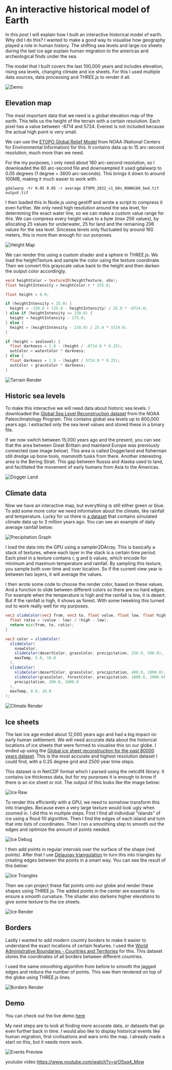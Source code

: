 # An interactive historical model of Earth

In this post I will explain how I built an interactive historical model of
earth. Why did I do this? I wanted to make a good way to visualise how geography
played a role in human history. The shifting sea levels and large ice sheets
during the last ice age explain human migration to the americas and
archeological finds under the sea.

The model that I built covers the last 100,000 years and includes elevation,
rising sea levels, changing climate and ice sheets. For this I used multiple
data sources, data processing and THREE.js to render it all.

![Demo](demo.png)

## Elevation map

The most important data that we need is a global elevation map of the earth.
This tells us the height of the terrain with a certain resolution. Each pixel
has a value between -8714 and 5724. Everest is not included because the actual
high point is very small.

We can use the
[ETOPO Global Relief Model](https://www.ncei.noaa.gov/products/etopo-global-relief-model)
from NOAA (National Centers for Environmental Information) for this. It contains
data up to 15 arc-second resolution, much more than we need.

For the my purposes, i only need about 180 arc-second resolution, so I
downloaded the 60 arc-second file and downsampled it used gdalwarp to 0.05
degrees (1 degree = 3600 arc-seconds). This brings it down to around 100MB,
making it much easier to work with.

`gdalwarp -tr 0.05 0.05 -r average ETOPO_2022_v1_60s_N90W180_bed.tif output.tif`

I then loaded this in Node.js using geotiff and wrote a script to compress it
even further. We only need high resolution around the sea level, for determining
the exact water line, so we can make a custom value range for this. We can
compress every height value to a byte (max 256 values), by allocating 25 values
for underwater, 25 for land and the remaining 206 values for the sea level.
Sincesea levels only fluctuated by around 160 meters, this is more than enough
for our purposes.

![Height Map](height.png)

We can render this using a custom shader and a sphere in THREE.js. We load the
heightTexture and sample the color using the texture coordinate. Then we convert
this grayscale value back to the height and then darken the output color
accordingly.

```glsl
vec4 heightColor = texture2D(heightTexture, vUv);
float heightIntensity = heightColor.r * 255.0;

float height = 0.0;

if (heightIntensity < 25.0) {
  height = -150.0 + (25.0 - heightIntensity) / 25.0 * -8714.0;
} else if (heightIntensity <= 230.0) {
  height = heightIntensity - 175.0;
} else {
  height = (heightIntensity - 230.0) / 25.0 * 5724.0;
}

if (height < sealevel) {
  float darkness = 1.0 - (height / -8714.0 * 0.25);
  outColor = waterColor * darkness;
} else {
  float darkness = 1.0 - (height / 5724.0 * 0.25);
  outColor = grassColor * darkness;
}
```

![Terrain Render](height_render.png)

## Historic sea levels

To make this interactive we will need data about historic sea levels. I
downloaded the
[Global Sea Level Reconstruction dataset](https://www1.ncdc.noaa.gov/pub/data/paleo/contributions_by_author/spratt2016/spratt2016.txt)
from the NOAA Paleoclimatology Program. This contains global sea levels up to
800,000 years ago. I extracted only the sea level values and stored these in a
binary file.

If we now switch between 15,000 years ago and the present, you can see that the
area between Great Brittain and mainland Europe was previously connected (see
image below). This area is called Doggerland and fisherman still dredge up bone
tools, mammoth tusks from there. Another interesting area is the Bering Strait.
This gap between Russia and Alaska used to land, and facilitated the movement of
early humans from Asia to the Americas.

![Dogger Land](doggerland_transition.png)

## Climate data

Now we have an interactive map, but everything is still either green or blue. To
add some more color we need information about the climate, like rainfall and
temperature. Lucky for us there is
[a dataset](https://www.ncei.noaa.gov/access/paleo-search/study/38661) that
contains simulated climate data up to 3 million years ago. You can see an
example of daily average rainfall below:

![Precipitation Graph](precipitation.png)

I load the data into the GPU using a sampler2DArray. This is basically a stack
of textures, where each layer in the stack is a certain time period. Each pixel
in a texture contains r, g and b values, which encode for minimum and maximum
temperature and rainfall. By sampling this texture, you sample both over time
and over location. So if the current view year is between two layers, it will
average the values.

I then wrote some code to choose the render color, based on these values. And a
function to slide between different colors so there are no hard edges. For
example when the temperature is high and the rainfall is low, it is desert. But
if the rainfall is high, it shows as forest. With some tweeking this turned out
to work really well for my purposes.

```glsl
vec3 slideColor(vec3 from, vec3 to, float value, float low, float high) {
  float ratio = (value - low) / (high - low);
  return mix(from, to, ratio);
}

vec3 color = slideColor(
  slideColor(
    snowColor, 
    slideColor(desertColor, grassColor, precipitation, 250.0, 500.0), 
    maxTemp, 5.0, 10.0
  ),
  slideColor(
    slideColor(desertColor, grassColor, precipitation, 400.0, 1000.0),
    slideColor(grassColor, forestColor, precipitation, 1000.0, 2000.0),
    precipitation, 200.0, 1000.0
  ),
  maxTemp, 0.0, 10.0
);
```

![Climate Render](climate.png)

## Ice sheets

The last ice age ended about 12,000 years ago and had a big impact on early
human settlement. We will need accurate data about the historical locations of
ice sheets that were formed to visualise this on our globe. I ended up using the
[Global ice sheet reconstruction for the past 80000 years dataset](https://doi.pangaea.de/10.1594/PANGAEA.905800).
This is the most accurate and highest resolution dataset I could find, with a
0.25 degree grid and 2500 year time steps.

This dataset is in NetCDF format which I parsed using the netcdf4 library. It
contains ice thickness data, but for my purposes it is enough to know if there
is an ice sheet or not. The output of this looks like the image below:

![Ice Raw](ice_raw.png)

To render this efficiently with a GPU, we need to somehow transform this into
triangles. Because even a very large texture would look ugly when zoomed in. I
did this in multiple steps. First I find all individual "islands" of ice using a
flood fill algorithm. Then I find the edges of each island and turn that into
lists of coordinates. Then I run a smoothing step to smooth out the edges and
optimize the amount of points needed.

![Ice Debug](ice.svg)

I then add points in regular intervals over the surface of the shape (red
points). After that I use
[Delaunay triangulation](https://github.com/mapbox/delaunator) to turn this into
triangles by creating edges between the points in a smart way. You can see the
result of this below:

![Ice Triangles](triangles.png)

Then we can project these flat points onto our globe and render these shapes
using THREE.js. The added points in the center are essential to ensure a smooth
curvature. The shader also darkens higher elevations to give some texture to the
ice sheets.

![Ice Render](ice.png)

## Borders

Lastly I wanted to add modern country borders to make it easier to understand
the exact locations of certain features. I used the
[World Administrative Boundaries - Countries and Territories](https://public.opendatasoft.com/explore/dataset/world-administrative-boundaries/export/)
for this. This dataset stores the coordinates of all borders between different
countries.

I used the same smoothing algorithm from before to smooth the jagged edges and
reduce the number of points. This was then rendered on top of the globe using
THREE.js lines.

![Borders Render](borders.png)

## Demo

You can check out the live demo [here](https://technistuff.com/human-history)

My next steps are to look at finding more accurate data, or datasets that go
even further back in time. I would also like to display historical events like
human migration, first civilisations and wars onto the map. I already made a
start on this, but it needs more work.

![Events Preview](preview.png)

youtube video https://www.youtube.com/watch?v=srO5sq4_Mxw
